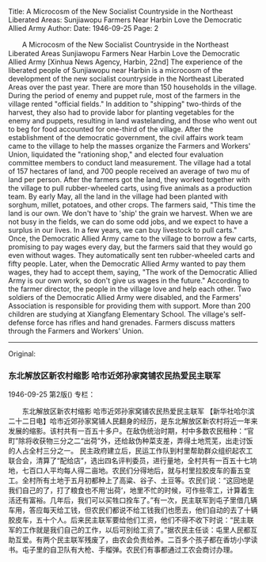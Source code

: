 Title: A Microcosm of the New Socialist Countryside in the Northeast Liberated Areas: Sunjiawopu Farmers Near Harbin Love the Democratic Allied Army
Author:
Date: 1946-09-25
Page: 2

　　A Microcosm of the New Socialist Countryside in the Northeast Liberated Areas
    Sunjiawopu Farmers Near Harbin Love the Democratic Allied Army
    [Xinhua News Agency, Harbin, 22nd] The experience of the liberated people of Sunjiawopu near Harbin is a microcosm of the development of the new socialist countryside in the Northeast Liberated Areas over the past year. There are more than 150 households in the village. During the period of enemy and puppet rule, most of the farmers in the village rented "official fields." In addition to "shipping" two-thirds of the harvest, they also had to provide labor for planting vegetables for the enemy and puppets, resulting in land wastelanding, and those who went out to beg for food accounted for one-third of the village.
    After the establishment of the democratic government, the civil affairs work team came to the village to help the masses organize the Farmers and Workers' Union, liquidated the "rationing shop," and elected four evaluation committee members to conduct land measurement. The village had a total of 157 hectares of land, and 700 people received an average of two mu of land per person. After the farmers got the land, they worked together with the village to pull rubber-wheeled carts, using five animals as a production team. By early May, all the land in the village had been planted with sorghum, millet, potatoes, and other crops. The farmers said, "This time the land is our own. We don't have to 'ship' the grain we harvest. When we are not busy in the fields, we can do some odd jobs, and we expect to have a surplus in our lives. In a few years, we can buy livestock to pull carts." Once, the Democratic Allied Army came to the village to borrow a few carts, promising to pay wages every day, but the farmers said that they would go even without wages. They automatically sent ten rubber-wheeled carts and fifty people. Later, when the Democratic Allied Army wanted to pay them wages, they had to accept them, saying, "The work of the Democratic Allied Army is our own work, so don't give us wages in the future." According to the farmer director, the people in the village love and help each other. Two soldiers of the Democratic Allied Army were disabled, and the Farmers' Association is responsible for providing them with support. More than 200 children are studying at Xiangfang Elementary School. The village's self-defense force has rifles and hand grenades. Farmers discuss matters through the Farmers and Workers' Union.



<hr /> 

Original: 


### 东北解放区新农村缩影  哈市近郊孙家窝铺农民热爱民主联军

1946-09-25
第2版()
专栏：

　　东北解放区新农村缩影
    哈市近郊孙家窝铺农民热爱民主联军
    【新华社哈尔滨二十二日电】哈市近郊孙家窝铺人民翻身的经历，是东北解放区新农村将近一年来发展的缩影。该村共有一百五十多户。在敌伪统治时期，村中多数农民租种：“官町”除将收获物三分之二“出荷”外，还给敌伪种菜支差，弄得土地荒芜，出走讨饭的人占全村三分之一。
    民主政府建立后，民运工作队到村里帮助群众组织起农工联合会，清算了“配给店”，选出四名评判委员，进行量地，全村共有一百五十七垧地，七百口人平均每人得二亩地。农民们分得地后，就与村里拉胶皮车的畜五变工。全村所有土地于五月初都种上了高粱、谷子、土豆等。农民们说：“这回地是我们自己的了，打了粮食也不用‘出荷’，地里不忙的时候，可作些零工，计算着生活还有富裕。几年后，我们可以买牲口拴车了。”有一次，民主联军到屯子里借几辆车用，答应每天给工钱，但农民们都说不给工钱我们也愿去，他们自动的去了十辆胶皮车，五十个人。后来民主联军要给他们工资，他们不得不收下时说：“民主联军的工作就是我们自己的工作，以后可别给工资了。”据农民主任谈：屯里人民都互助互爱。有两个民主联军残废了，由农会负责给养。二百多个孩子都在香坊小学读书。屯子里的自卫队有大枪、手榴弹。农民们有事都通过工农会商讨办理。
